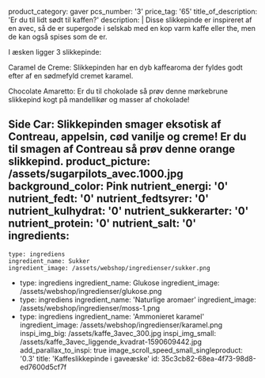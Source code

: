 product_category: gaver
pcs_number: '3'
price_tag: '65'
title_of_description: 'Er du til lidt sødt til kaffen?'
description: |
  Disse slikkepinde er inspireret af en avec, så de er supergode i selskab med en kop varm kaffe eller the, men de kan også spises som de er.
  
  I æsken ligger 3 slikkepinde:
  
  Caramel de Creme: Slikkepinden har en dyb kaffearoma der fyldes godt efter af en sødmefyld cremet karamel.
  
  Chocolate Amaretto: Er du til chokolade så prøv denne mørkebrune slikkepind kogt på mandellikør og masser af chokolade!
  
  Side Car: Slikkepinden smager eksotisk af Contreau, appelsin, cød vanilje og creme! Er du til smagen af Contreau så prøv denne orange slikkepind.
product_picture: /assets/sugarpilots_avec.1000.jpg
background_color: Pink
nutrient_energi: '0'
nutrient_fedt: '0'
nutrient_fedtsyrer: '0'
nutrient_kulhydrat: '0'
nutrient_sukkerarter: '0'
nutrient_protein: '0'
nutrient_salt: '0'
ingredients:
  -
    type: ingrediens
    ingredient_name: Sukker
    ingredient_image: /assets/webshop/ingredienser/sukker.png
  -
    type: ingrediens
    ingredient_name: Glukose
    ingredient_image: /assets/webshop/ingredienser/glukose.png
  -
    type: ingrediens
    ingredient_name: 'Naturlige aromaer'
    ingredient_image: /assets/webshop/ingredienser/moss-1.png
  -
    type: ingrediens
    ingredient_name: 'Ammonieret karamel'
    ingredient_image: /assets/webshop/ingredienser/karamel.png
inspi_img_big: /assets/kaffe_3avec_300.jpg
inspi_img_small: /assets/kaffe_3avec_liggende_kvadrat-1590609442.jpg
add_parallax_to_inspi: true
image_scroll_speed_small_singleproduct: '0.3'
title: 'Kaffeslikkepinde i gaveæske'
id: 35c3cb82-68ea-4f73-98d8-ed7600d5cf7f
